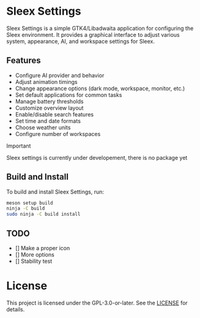 # Sleex Settings

Sleex Settings is a simple GTK4/Libadwaita application for configuring the Sleex environment. It provides a graphical interface to adjust various system, appearance, AI, and workspace settings for Sleex.

## Features
- Configure AI provider and behavior
- Adjust animation timings
- Change appearance options (dark mode, workspace, monitor, etc.)
- Set default applications for common tasks
- Manage battery thresholds
- Customize overview layout
- Enable/disable search features
- Set time and date formats
- Choose weather units
- Configure number of workspaces

> [!IMPORTANT]
> Sleex settings is currently under developement, there is no package yet

## Build and Install
To build and install Sleex Settings, run:
```sh
meson setup build
ninja -C build
sudo ninja -C build install
```

## TODO

- [] Make a proper icon
- [] More options
- [] Stability test

# License

This project is licensed under the GPL-3.0-or-later. See the [LICENSE](https://www.gnu.org/licenses/gpl-3.0.html) for details.